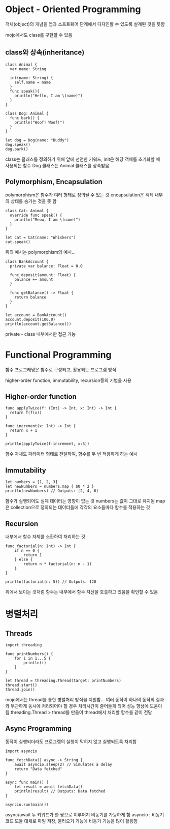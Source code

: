 # Object - Oriented Programming

객체(object)의 개념을 앱과 소프트웨어 단계에서 디자인할 수 있도록 설계된 것을 뜻함

mojo에서도 class를 구현할 수 있음
## class와 상속(inheritance)
```mojo
class Animal {
  var name: String

  int(name: String) {
    self.name = name
  }
  func speak(){
    println("Hello, I am \(name)")
  }
}

class Dog: Animal {
  func bark() {
    println("Woof! Woof!")
  }
}

let dog = Dog(name: "Buddy")
dog.speak()
dog.bark()
```

class는 클래스를 정의하기 위해 앞에 선언한 키워드,
init은 해당 객체를 초기화할 때 사용되는 함수
Dog 클래스는 Animal 클래스를 상속받음

## Polymorphism, Encapsulation
polymorphism은 함수가 여러 형태로 정의될 수 있는 것
encapsulation은 객체 내부의 상태를 숨기는 것을 뜻 함

```mojo
class Cat: Animal {
  override func speak() {
    println("Meow, I am \(name)")
  }
}

let cat = Cat(name: "Whiskers")
cat.speak()
```
위의 예시는 polymorphism의 예시...

```mojo
class BankAccount {
  private var balance: Float = 0.0

  func deposit(amount: Float) {
    balance += amount
  }

  func getBalance() -> Float {
    return balance
  }
}

let account = BankAccount()
account.deposit(100.0)
println(account.getBalance())
```

private - class 내부에서만 접근 가능

# Functional Programming
함수 프로그래밍은 함수로 구성되고, 활용되는 프로그램 방식

higher-order function, immutability, recursion등의 기법을 사용

## Higher-order function
```mojo
func applyTwice(f: (Int) -> Int, x: Int) -> Int {
  return f(f(x))
}

func increment(x: Int) -> Int {
  return x + 1
}

println(applyTwice(f:increment, x:5))
```
함수 자체도 파라미터 형태로 전달하여, 함수를 두 번 적용하게 하는 예시

## Immutability

```mojo
let numbers = [1, 2, 3]
let newNumbers = numbers.map { $0 * 2 }
println(newNumbers) // Outputs: [2, 4, 6]
```
함수가 실행되어도 실제 데이터는 영향이 없는 것
numbers는 값이 그대로 유지됨
map은 collection으로 정의되는 데이터들에 각각의 요소들마다 함수를 적용하는 것

## Recursion
내부에서 함수 자체를 소환하여 처리하는 것
```mojo
func factorial(n: Int) -> Int {
    if n == 0 {
        return 1
    } else {
        return n * factorial(n: n - 1)
    }
}
 
println(factorial(n: 5)) // Outputs: 120
```
위에서 보이는 것처럼 함수는 내부에서 함수 자신을 호출하고 있음을 확인할 수 있음

# 병렬처리
## Threads

```mojo
import threading
 
func printNumbers() {
    for i in 1...5 {
        println(i)
    }
}
 
let thread = threading.Thread(target: printNumbers)
thread.start()
thread.join()
```
mojo에서는 thread를 통한 병렬처리 방식을 지원함...
여러 동작이 하나의 동작의 결과와 무관하게 동시에 처리되어야 할 경우 처리시간이 줄어들게 되어 성능 향상에 도움이 됨
threading.Thread > thread를 만들어 thread에서 처리할 함수를 같이 전달


## Async Programming
동작이 실행되더라도 프로그램의 실행이 막히지 않고 실행되도록 처리함

```mojo
import asyncio
 
func fetchData() async -> String {
    await asyncio.sleep(2) // Simulates a delay
    return "Data fetched"
}
 
async func main() {
    let result = await fetchData()
    println(result) // Outputs: Data fetched
}
 
asyncio.run(main())
```
async/await 두 키워드가 한 쌍으로 이루어져 비동기를 가능하게 함
asyncio : 비동기 코드 모듈
대체로 파일 저장, 불러오기 기능에 비동기 기능을 많이 활용함
